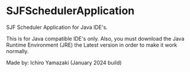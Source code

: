 # SJFSchedulerApplication
SJF Scheduler Application for Java IDE's.

This is for Java compatible IDE's only. Also, you must download the Java Runtime Environment (JRE) the Latest version in order to make it work normally.

Made by: Ichiro Yamazaki (January 2024 build)
